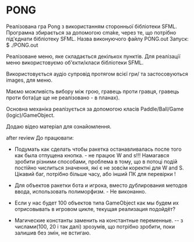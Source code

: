 # PONG
Реалізована гра Pong з використанням сторонньої бібліотеки SFML.
Програмна збирається за допомогою cmake, через те, що потрібно під'єднати бібліотеку SFML.
Назва виконуючого файлу PONG.out
Запуск: $ ./PONG.out  

Реалізоване меню, яке складається декількох пунктів.
Для реалізації меню використовуємо об'єкти/класи бібліотеки SFML. 

Використовується аудіо супровід протягом всієї гри/ та застосовуються images, для меню.

Маємо можливість вибору між грою, гравець проти гравця,
гравець проти бота(це ще не реалізовано - в планах).

Основна механіка реалізується за допомогою класів Paddle/Ball/Game (logic)/GameObject.

Додаю відео матеріал для ознайомлення.



after review
До працювати: 
* Подумать как сделать чтобы ракетка останавливалась после того как была отпущена кнопка. - не працює W and s!!!
Намагався зробити різними способами, проблема в тому, що в потоці подій постійно числиться значення, які є не зовсім коректні для W and S. Цікавий баг, потрібно більше часу, або інший ПК для перевірки !

* Для объектов ракетки бота и игрока, вместо дублирования методов ввода, использовать полиморфизм. - Не виконанно. 

* Если у нас будет 100 объектов типа GameObject как мы будем их отрисовывать в игровом цикле, текущая реализация подойдёт?

* Магические константы заменить на константные переменные. -- з числами(100, 20 і так далі) зрозумів, що потрібно зробити, поки
залишив без змін, не встигаю. 